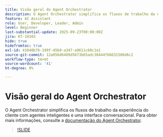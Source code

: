 ```yaml
---
title: Visão geral do Agent Orchestrator
description: O Agent Orchestrator simplifica os fluxos de trabalho da experiência do cliente com agentes inteligentes e uma interface conversacional.
feature: AI Assistant
role: User, Developer, Leader, Admin
level: Beginner
last-substantial-update: 2025-09-23T00:00:00Z
jira: KT-19103
hide: true
hidefromtoc: true
exl-id: 41040b76-199f-45b9-a347-a9611c60c1e1
source-git-commit: 12a056d6489d5673b65adc38444f66631506d6c2
workflow-type: tm+mt
source-wordcount: '41'
ht-degree: 0%

---
```


# Visão geral do Agent Orchestrator

O Agent Orchestrator simplifica os fluxos de trabalho da experiência do cliente com agentes inteligentes e uma interface conversacional. Para obter mais informações, consulte a [documentação do Agent Orchestrator](https://experienceleague.adobe.com/en/docs/experience-cloud-ai/experience-cloud-ai/agents/agent-orchestrator).

>[!SLIDE](agent-orchestrator-overview)
